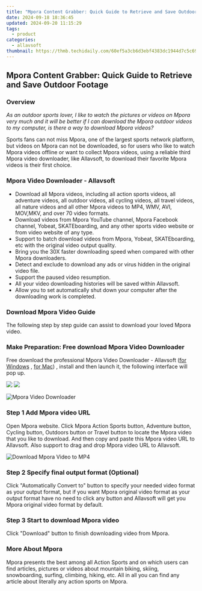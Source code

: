 ```yaml
---
title: "Mpora Content Grabber: Quick Guide to Retrieve and Save Outdoor Footage"
date: 2024-09-18 18:36:45
updated: 2024-09-20 11:15:29
tags:
  - product
categories:
  - allavsoft
thumbnail: https://thmb.techidaily.com/60ef5a3cb6d3ebf4383dc1944d7c5c6920d92b79ffebc24b472a5709fccd0d23.jpg
---
```


## Mpora Content Grabber: Quick Guide to Retrieve and Save Outdoor Footage

### Overview

_As an outdoor sports lover, I like to watch the pictures or videos on Mpora very much and it will be better if I can download the Mpora outdoor videos to my computer, is there a way to download Mpora videos?_

Sports fans can not miss Mpora, one of the largest sports network platform, but videos on Mpora can not be downloaded, so for users who like to watch Mpora videos offline or want to collect Mpora videos, using a reliable third Mpora video downloader, like Allavsoft, to download their favorite Mpora videos is their first choice.

### Mpora Video Downloader - Allavsoft

* Download all Mpora videos, including all action sports videos, all adventure videos, all outdoor videos, all cycling videos, all travel videos, all nature videos and all other Mpora videos to MP4, WMV, AVI, MOV,MKV, and over 70 video formats.
* Download videos from Mpora YouTube channel, Mpora Facebook channel, Yobeat, SKATEboarding, and any other sports video website or from video website of any type.
* Support to batch download videos from Mpora, Yobeat, SKATEboarding, etc with the original video output quality.
* Bring you the 30X faster downloading speed when compared with other Mpora downloaders.
* Detect and exclude to download any ads or virus hidden in the original video file.
* Support the paused video resumption.
* All your video downloading histories will be saved within Allavsoft.
* Allow you to set automatically shut down your computer after the downloading work is completed.

### Download Mpora Video Guide

The following step by step guide can assist to download your loved Mpora video.

### Make Preparation: Free download Mpora Video Downloader

Free download the professional Mpora Video Downloader - Allavsoft ([for Windows](https://tools.techidaily.com/allavsoft/products/) , [for Mac](https://tools.techidaily.com/allavsoft/products/)) , install and then launch it, the following interface will pop up.

[![](https://www.allavsoft.com/how-to/../images/how-to/free-download-win.jpg)](https://tools.techidaily.com/allavsoft/products/) [![](https://www.allavsoft.com/how-to/../images/how-to/free-download-mac.jpg)](https://tools.techidaily.com/allavsoft/products/)

![Mpora Video Downloader](https://www.allavsoft.com/how-to/../images/allavsoft/screen-shot-600.jpg)

### Step 1 Add Mpora video URL

Open Mpora website. Click Mpora Action Sports button, Adventure button, Cycling button, Outdoors button or Travel button to locate the Mpora video that you like to download. And then copy and paste this Mpora video URL to Allavsoft. Also support to drag and drop Mpora video URL to Allavsoft.

![Download Mpora Video to MP4](https://www.allavsoft.com/how-to/../images/how-to/download-rtmp-video/download-rtmp-video.jpg)

### Step 2 Specify final output format (Optional)

Click "Automatically Convert to" button to specify your needed video format as your output format, but if you want Mpora original video format as your output format have no need to click any button and Allavsoft will get you Mpora original video format by default.

### Step 3 Start to download Mpora video

Click "Download" button to finish downloading video from Mpora.

### More About Mpora

Mpora presents the best among all Action Sports and on which users can find articles, pictures or videos about mountain biking, skiing, snowboarding, surfing, climbing, hiking, etc. All in all you can find any article about literally any action sports on Mpora.

<ins class="adsbygoogle"
     style="display:block"
     data-ad-format="autorelaxed"
     data-ad-client="ca-pub-7571918770474297"
     data-ad-slot="1223367746"></ins>



<ins class="adsbygoogle"
     style="display:block"
     data-ad-client="ca-pub-7571918770474297"
     data-ad-slot="8358498916"
     data-ad-format="auto"
     data-full-width-responsive="true"></ins>
